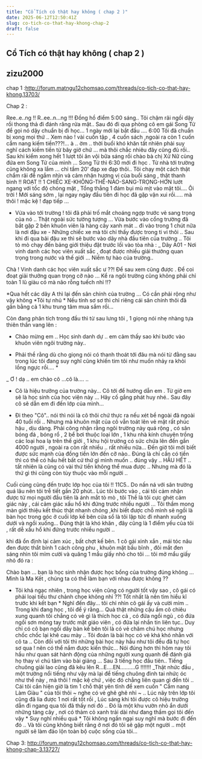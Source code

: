 ```yaml
---
title: "Cổ Tích có thật hay không ( chap 2 )"
date: 2025-06-12T12:50:41Z
slug: co-tich-co-that-hay-khong-chap-2
draft: false
---
```


## Cổ Tích có thật hay không ( chap 2 )

## zizu2000

chap 1 :http://forum.matngu12chomsao.com/threads/co-tich-co-that-hay-khong.13703/
 
Chap 2 :
 
Ree..e..ng !! R..ee..n...ng !!!
Đồng hồ điểm 5:00 sáng.. Tôi chậm rãi ngồi dậy rồi thong thả đi đánh răng rửa mặt.. Sau đó đi qua phòng cô em gái Song Tử để gọi nó dậy chuẩn bị đi học... 1 ngày mới lại bắt đầu ....
6:00 Tôi đã chuẩn bị xong mọi thứ .. Xem nào ! vài cuốn tập , 4 cuốn sách ,ngoài ra còn 1 cuốn cẩm nang kiếm tiền???!... à .. ờm .. thời buổi khó khăn tất nhiên phải suy nghĩ cách kiếm tiền từ bây giờ chứ ... mà thôi chắc nhiêu đây cũng đủ rồi.. Sau khi kiểm xong hết 1 lượt tôi ăn vội bữa sáng rồi chào bà chị Xử Nữ cùng đứa em Song Tử của mình ... Song Tử thì 6:30 mới đi học .
Từ nhà tới trường cũng không xa lắm ... chỉ tầm 20' đạp xe đạp thôi.. Tôi chạy một cách thật chẩm rãi để ngắm nhìn và cảm nhận hương vị của buổi sáng , thật thanh bình !!
ROẠT !! 1 CHIẾC XE-KHÔNG-THỂ-NÀO-SANG-TRỌNG-HƠN lướt ngang với tốc độ chóng mặt , Tổng thẳng 1 đám bụi mù mịt vào mặt tôi.... Ôi trời ! Mới sáng sớm , lại ngay ngày đầu tiên đi học đã gặp vận xui rồi..... mà thôi ! mặc kệ ! đạp tiếp ...
 
* Vừa vào tới trường ! tôi đã phải trố mắt choáng ngợp trước vẻ sang trọng của nó .. Thật ngoài sức tưởng tượng ... Vừa bước vào cổng trường đã bắt gặp 2 bên khuôn viên là hàng cây xanh mát .. đi vào trong 1 chút nữa là nơi đậu xe - Những chiếc xe mà tôi chỉ thấy được trong ti vi thôi .. Sau khi đi qua bãi đậu xe thì sẽ bước vào dãy nhà đầu tiên của trường .. Tôi tò mò chạy đến bảng giới thiệu đặt trước lối vào tòa nhà :
_ Dãy A01 - Nơi vinh danh các học viên xuất sắc , đoạt được nhiều giải thưởng quan trọng trong nước và thế giới ... Niềm tự hào của trường..
 
Chà ! Vinh danh các học viên xuất sắc ư ??! Để sau xem cũng được . Để coi đoạt giải thưởng quan trọng cỡ nào ... Kể ra ngôi trường cũng không phải chỉ toàn 1 lũ giàu có mà não rỗng tuếch nhỉ !!?
 
*Qua hết các dãy A thì lại đến sân chính của trường ... Có cần phải rộng như vậy không *Tôi tự nhủ * Nếu tính sơ sơ thì chỉ riêng cái sân chính thôi đã gần bằng cả 1 khu trung tâm mua sắm rồi...
 
Còn đang phân tích trong đầu thì từ sau lưng tôi , 1 giọng nói nhẹ nhàng tựa thiên thần vang lên :
 
- Chào mừng em .. Học sinh danh dự .. em cảm thấy sao khi bước vào khuôn viên ngôi trường này..
 
* Phải thề rằng dù cho giọng nói có thanh thoát tới đâu mà nói từ đằng sau trong lúc tôi đang suy nghĩ cũng khiến tim tôi như muốn nhảy ra khỏi lồng ngực rồi.... *
 
_ Ơ ! dạ .. em chào cô ...cô là.... ..
- Cô là hiệu trưởng của trường này... Cô tới để hướng dẫn em . Từ giờ em sẽ là học sinh của học viện này ... Hãy cố gắng phát huy nhé.. Sau đây cô sẽ dẫn em đi đến lớp của mình...
 
* Đi theo "Cô".. nói thì nói là cô thôi chứ thực ra nếu xét bề ngoài đã ngoài 40 tuổi rồi .. Nhưng mà khuôn mặt của cô vẫn toát lên vẻ mặt rất phúc hậu , dịu dàng. Phải công nhận rằng ngôi trường này quá rộng , có sân bóng đá , bóng rổ , 2 bể bơi thuộc loại lớn , 1 khu nhà kính chuyên trồng các loại hoa lạ trên thế giới , 1 khu hội trường có sức chứa lên đến gần 4000 người , ngoài ra còn rất nhiều .. rất nhiều nữa... Đến giờ tôi mới biết được sức mạnh của đồng tiền lớn đến cỡ nào.. Đúng là chỉ cần có tiền thì có thể có hầu hết bất cứ thứ gì mình muốn .. đúng vậy .. HẦU HẾT .. tất nhiên là cũng có vài thứ tiền không thể mua được .. Nhưng mà đó là thứ gì thì cũng còn tùy thuộc vào mỗi người ..
 
Cuối cùng cũng đến trước lớp học của tôi !! 11C5.. Do nấn ná với sân trường quá lâu nên tôi trễ tiết gần 20 phút.. Lúc tôi bước vào , cái tôi cảm nhận được từ mọi người đầu tiên là ánh mắt tò mò , tôi Thề là tôi cực ghét cảm giác này , cái cảm giác xấu hổ khi đứng trước nhiều người ... Tôi thầm mong màn giới thiệu kết thúc thật nhanh chóng ,khi biết được chỗ mình sẽ ngồi là bàn học trong góc ở cuối lớp kế bên cửa sổ là tôi lập tức đi nhanh xuống dưới và ngồi xuống... Đúng thật là khó khăn , đây cũng là 1 điểm yếu của tôi , rất dễ xấu hổ khi đứng trước nhiều người ..
 
khi đã ổn định lại cảm xúc , bất chợt kế bên. 1 cô gái xinh xắn , mái tóc nâu đen được thắt bính 1 cách công phu , khuôn mặt bầu bĩnh , đôi mắt đen sáng nhìn tôi mỉm cười và quăng 1 mẩu giấy nhỏ cho tôi ... tôi mở mẩu giấy nhỏ đó ra :
 
Chào bạn ... bạn là học sinh nhận được học bổng của trường đúng không ... Mình là Ma Kết , chúng ta có thể làm bạn với nhau được không ??
 
* Tôi khá ngạc nhiên , trong học viện cũng có người tốt vậy sao , cô gái có phải loại tiểu thư chảnh chọe không nhỉ ??! Tốt nhất là nên tìm hiểu kĩ trước khi kết bạn * Nghĩ đến đây... tôi chỉ nhìn cô gái ấy và cười mỉm ..
Trong khi đang học , tôi để ý rằng... Quả thật những cậu ấm cô chiêu xung quanh tôi chẳng có vẻ gì là thích học cả , có đứa ngồi ngủ , có đứa ngồi sơn móng tay trước mặt giáo viên , có đứa lại nhắn tin liên tục.. Duy chỉ có cô bạn ngồi dãy bàn kế bên tôi là có vẻ chăm chú học nhưng chốc chốc lại khẽ cau mày .. Tôi đoán là bài học có vẻ khá khó nhằn với cô ta .. Còn đối với tôi thì những bài học này hầu như tôi đều đã tự học sơ qua ! nên có thể nắm được kiến thức... Nói đúng hơn thì hôm nay tôi hầu như quan sát hành động của những người xung quanh để đánh giá họ thay vì chú tâm vào bài giảng ...
Sau 3 tiếng học đầu tiên.. Tiếng chuông giải lao cũng đã kêu lên
R...E....EN..........G !!!!!!!
_Thật nhức đầu , một trường nổi tiếng như vậy mà lại để tiếng chuông đinh tai nhức óc như thế này , mà thôi ! mặc kệ chứ , việc đó chẳng liên quan gì đến tôi .. Cái tôi cần hiện giờ là tìm 1 chỗ thật yên tĩnh để xem cuốn " Cẩm nang Làm Giàu " của tôi thôi ~ nghe có vẻ ghê ghê nhỉ ~ ..
Lúc nãy trên lớp tôi cũng đã lia được 1 nơi rất tốt rồi , Lúc sáng khi tôi được cô hiệu trưởng dẫn đi ngang qua tôi đã thấy nơi đó .. Đó là một khu vườn nhỏ ẩn dưới những táng cây , nơi có thảm cỏ xanh trải dài như đang thầm gọi tôi đến vậy * Suy nghĩ nhiều quá * Tôi không ngần ngại suy nghĩ mà bước đi đến đó .. Và tôi cũng không biết rằng ở nơi đó tôi sẽ gặp một người .. một người sẽ làm đảo lộn toàn bộ cuộc sống của tôi...
 
Chap 3: http://forum.matngu12chomsao.com/threads/co-tich-co-that-hay-khong-chap-3.13727/